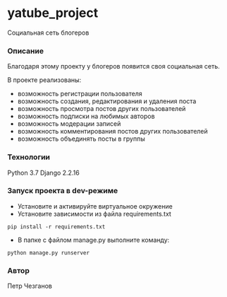 ﻿# yatube_project
Социальная сеть блогеров

### Описание
Благодаря этому проекту у блогеров появится своя социальная сеть.

В проекте реализованы:
  - возможность регистрации пользователя
  - возможность создания, редактирования и удаления поста
  - возможность просмотра постов других пользователей
  - возможность подписки на любимых авторов
  - возможность модерации записей
  - возможность комментирования постов других пользователей
  - возможность объединять посты в группы

### Технологии
Python 3.7
Django 2.2.16

### Запуск проекта в dev-режиме
- Установите и активируйте виртуальное окружение
- Установите зависимости из файла requirements.txt
```
pip install -r requirements.txt
``` 
- В папке с файлом manage.py выполните команду:
```
python manage.py runserver
```
### Автор
Петр Чезганов


